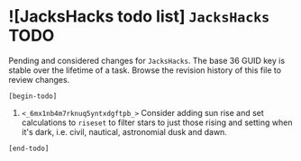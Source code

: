 
![JacksHacks todo list] `JacksHacks` TODO
=========================================

Pending and considered changes for `JacksHacks`.
The base 36 GUID key is stable over the lifetime of a task.
Browse the revision history of this file to review changes.

`[begin-todo]`

1. `<_6mx1nb4m7rknuq5yntxdgftpb_>` Consider adding sun rise and set calculations to `riseset` to filter
   stars to just those rising and setting when it's dark, i.e. civil, nautical, astronomial dusk and dawn.

`[end-todo]`
